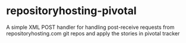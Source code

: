 repositoryhosting-pivotal
=========================

A simple XML POST handler for handling post-receive requests from repositoryhosting.com git repos and apply the stories in pivotal tracker
